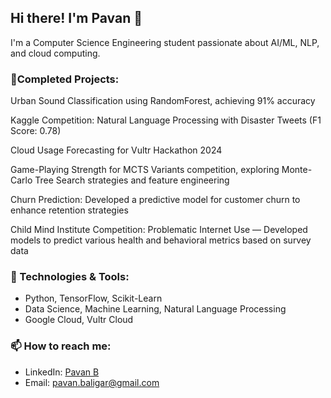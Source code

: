 ## Hi there! I'm Pavan 👋
I'm a Computer Science Engineering student passionate about AI/ML, NLP, and cloud computing. 

### 🌱Completed Projects:
Urban Sound Classification using RandomForest, achieving 91% accuracy

Kaggle Competition: Natural Language Processing with Disaster Tweets (F1 Score: 0.78)

Cloud Usage Forecasting for Vultr Hackathon 2024

Game-Playing Strength for MCTS Variants competition, exploring Monte-Carlo Tree Search strategies and feature engineering

Churn Prediction: Developed a predictive model for customer churn to enhance retention strategies

Child Mind Institute Competition: Problematic Internet Use — Developed models to predict various health and behavioral metrics based on survey data

### 🔧 Technologies & Tools:
- Python, TensorFlow, Scikit-Learn
- Data Science, Machine Learning, Natural Language Processing
- Google Cloud, Vultr Cloud

### 📫 How to reach me:
- LinkedIn: [Pavan B](https://www.linkedin.com/in/pavanbaligar)
- Email: pavan.baligar@gmail.com
